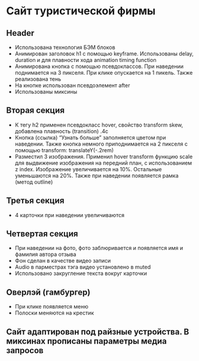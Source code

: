 # Сайт туристической фирмы

##  Header

<ul>
<li>Использована технология БЭМ блоков</li>
<li>Анимирован заголовок h1 с помощью keyframe. Использованы delay, duration и для плавности хода animation timing function</li>
<li>Анимирована кнопка с помощью псевдоклассов. При наведении поднимается на 3 пикселя. При клике опускается на 1 пикель. Также реализована тень</li>
<li>На кнопке использован псевдоэлемент after </li>	
<li>Использованы миксины</li>	
</ul>

## Вторая секция

<ul>
<li>К тегу h2 применен псевдокласс hover, свойство transform skew, добавлена плавность (transition) .4с </li>
<li>Кнопка (ссылка) “Узнать больше” заполняется цветом при наведении. Также кнопка немного приподнимается на 2 пикселя с помощью transform: translateY(-.2rem)</li>
<li>Разместил 3 изображения. Применил hover transform функцию scale для выдвижение изображения на передний план, с использованием z index. Изображение увеличивается на 10%. Остальные уменьшаются на 20%. Также при наведении появляется рамка (метод outline) </li>
</ul>

## Третья секция

<ul>
<li>4 карточки при наведении увеличиваются </li>
</ul>

## Четвертая секция

<ul>
<li>При наведении на фото, фото заблюривается и появляется имя и фамилия автора отзыва </li>
<li>Фон сделан в качестве видео записи</li>
<li>Audio в парместрах тэга видео установлено в muted </li>
<li>Использовано закругление текста вокруг карточки </li>
</ul>

## Оверлэй (гамбургер) 
<ul>
<li>При клике появляется меню</li>
<li>Полоски меняются на крестик</li>
</ul>

## Сайт адаптирован под райзные устройства. В миксинах прописаны параметры медиа запросов
